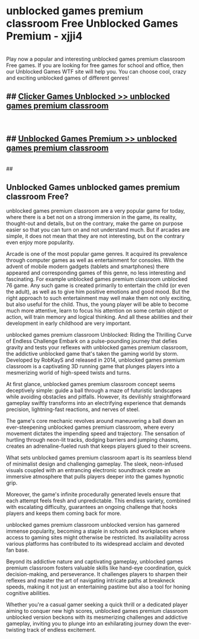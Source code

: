 # unblocked games premium classroom Free Unblocked Games Premium - xjji4 <br>
<br>
Play now a popular and interesting unblocked games premium classroom Free games. If you are looking for free games for school and office, then our Unblocked Games WTF site will help you. You can choose cool, crazy and exciting unblocked games of different genres!


## ##  [Clicker Games Unblocked >> unblocked games premium classroom](http://freeplayer.one?title=unblocked_games_premium_classroom&ref=M1)
  <br>

##  ## [Unblocked Games Premium >> unblocked games premium classroom](http://freeplayer.one?title=unblocked_games_premium_classroom&ref=M1)
  <br>
  ##



## Unblocked Games unblocked games premium classroom Free?

unblocked games premium classroom are a very popular game for today, where there is a bet not on a strong immersion in the game, its reality, thought-out and details, but on the contrary, make the game on purpose easier so that you can turn on and not understand much. But if arcades are simple, it does not mean that they are not interesting, but on the contrary even enjoy more popularity.

Arcade is one of the most popular game genres. It acquired its prevalence through computer games as well as entertainment for consoles. With the advent of mobile modern gadgets (tablets and smartphones) there appeared and corresponding games of this genre, no less interesting and fascinating. For example unblocked games premium classroom unblocked 76 game. Any such game is created primarily to entertain the child (or even the adult), as well as to give him positive emotions and good mood. But the right approach to such entertainment may well make them not only exciting, but also useful for the child. Thus, the young player will be able to become much more attentive, learn to focus his attention on some certain object or action, will train memory and logical thinking. And all these abilities and their development in early childhood are very important.

unblocked games premium classroom Unblocked: Riding the Thrilling Curve of Endless Challenge
Embark on a pulse-pounding journey that defies gravity and tests your reflexes with unblocked games premium classroom, the addictive unblocked game that's taken the gaming world by storm. Developed by RobKayS and released in 2014, unblocked games premium classroom is a captivating 3D running game that plunges players into a mesmerizing world of high-speed twists and turns.

At first glance, unblocked games premium classroom concept seems deceptively simple: guide a ball through a maze of futuristic landscapes while avoiding obstacles and pitfalls. However, its devilishly straightforward gameplay swiftly transforms into an electrifying experience that demands precision, lightning-fast reactions, and nerves of steel.

The game's core mechanic revolves around maneuvering a ball down an ever-steepening unblocked games premium classroom, where every movement dictates the impending speed and trajectory. The sensation of hurtling through neon-lit tracks, dodging barriers and jumping chasms, creates an adrenaline-fueled rush that keeps players glued to their screens.

What sets unblocked games premium classroom apart is its seamless blend of minimalist design and challenging gameplay. The sleek, neon-infused visuals coupled with an entrancing electronic soundtrack create an immersive atmosphere that pulls players deeper into the games hypnotic grip.

Moreover, the game's infinite procedurally generated levels ensure that each attempt feels fresh and unpredictable. This endless variety, combined with escalating difficulty, guarantees an ongoing challenge that hooks players and keeps them coming back for more.

unblocked games premium classroom unblocked version has garnered immense popularity, becoming a staple in schools and workplaces where access to gaming sites might otherwise be restricted. Its availability across various platforms has contributed to its widespread acclaim and devoted fan base.

Beyond its addictive nature and captivating gameplay, unblocked games premium classroom fosters valuable skills like hand-eye coordination, quick decision-making, and perseverance. It challenges players to sharpen their reflexes and master the art of navigating intricate paths at breakneck speeds, making it not just an entertaining pastime but also a tool for honing cognitive abilities.

Whether you're a casual gamer seeking a quick thrill or a dedicated player aiming to conquer new high scores, unblocked games premium classroom unblocked version beckons with its mesmerizing challenges and addictive gameplay, inviting you to plunge into an exhilarating journey down the ever-twisting track of endless excitement.